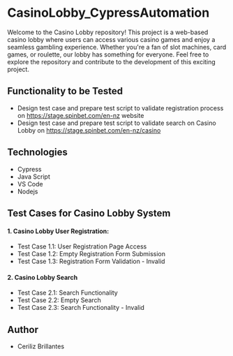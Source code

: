 # CasinoLobby_CypressAutomation
Welcome to the Casino Lobby repository! This project is a web-based casino lobby where users can access various casino games and enjoy a seamless gambling experience. Whether you're a fan of slot machines, card games, or roulette, our lobby has something for everyone. Feel free to explore the repository and contribute to the development of this exciting project.

## Functionality to be Tested
- Design test case and prepare test script to validate registration process on https://stage.spinbet.com/en-nz website
- Design test case and prepare test script to validate search on Casino Lobby on https://stage.spinbet.com/en-nz/casino

## Technologies
- Cypress
- Java Script
- VS Code
- Nodejs

## Test Cases for Casino Lobby System
#### 1. Casino Lobby User Registration:
- Test Case 1.1: User Registration Page Access
- Test Case 1.2: Empty Registration Form Submission
- Test Case 1.3: Registration Form Validation - Invalid
#### 2. Casino Lobby Search 
- Test Case 2.1: Search Functionality
- Test Case 2.2: Empty Search
- Test Case 2.3: Search Functionality - Invalid

## Author
- Ceriliz Brillantes
